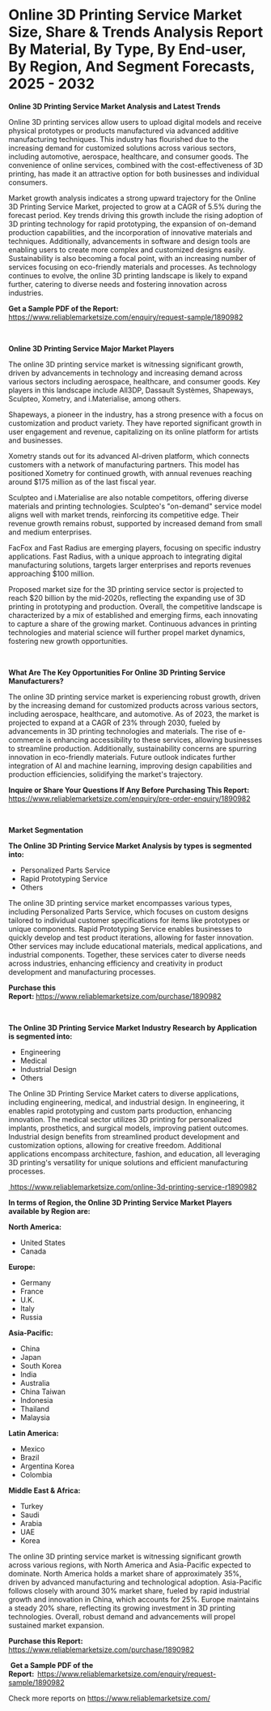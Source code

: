 <p><h1>Online 3D Printing Service Market Size, Share & Trends Analysis Report By Material, By Type, By End-user, By Region, And Segment Forecasts, 2025 - 2032</h1></p><p><strong>Online 3D Printing Service Market Analysis and Latest Trends</strong></p>
<p><p>Online 3D printing services allow users to upload digital models and receive physical prototypes or products manufactured via advanced additive manufacturing techniques. This industry has flourished due to the increasing demand for customized solutions across various sectors, including automotive, aerospace, healthcare, and consumer goods. The convenience of online services, combined with the cost-effectiveness of 3D printing, has made it an attractive option for both businesses and individual consumers.</p><p>Market growth analysis indicates a strong upward trajectory for the Online 3D Printing Service Market, projected to grow at a CAGR of 5.5% during the forecast period. Key trends driving this growth include the rising adoption of 3D printing technology for rapid prototyping, the expansion of on-demand production capabilities, and the incorporation of innovative materials and techniques. Additionally, advancements in software and design tools are enabling users to create more complex and customized designs easily. Sustainability is also becoming a focal point, with an increasing number of services focusing on eco-friendly materials and processes. As technology continues to evolve, the online 3D printing landscape is likely to expand further, catering to diverse needs and fostering innovation across industries.</p></p>
<p><strong>Get a Sample PDF of the Report:&nbsp;</strong> <a href="https://www.reliablemarketsize.com/enquiry/request-sample/1890982?utm_campaign=2778&utm_medium=2&utm_source=Github&utm_content=ia&utm_term=11032025&utm_id=online-3d-printing-service">https://www.reliablemarketsize.com/enquiry/request-sample/1890982</a></p>
<p>&nbsp;</p>
<p><strong>Online 3D Printing Service Major Market Players</strong></p>
<p><p>The online 3D printing service market is witnessing significant growth, driven by advancements in technology and increasing demand across various sectors including aerospace, healthcare, and consumer goods. Key players in this landscape include All3DP, Dassault Systèmes, Shapeways, Sculpteo, Xometry, and i.Materialise, among others.</p><p>Shapeways, a pioneer in the industry, has a strong presence with a focus on customization and product variety. They have reported significant growth in user engagement and revenue, capitalizing on its online platform for artists and businesses.</p><p>Xometry stands out for its advanced AI-driven platform, which connects customers with a network of manufacturing partners. This model has positioned Xometry for continued growth, with annual revenues reaching around $175 million as of the last fiscal year.</p><p>Sculpteo and i.Materialise are also notable competitors, offering diverse materials and printing technologies. Sculpteo's "on-demand" service model aligns well with market trends, reinforcing its competitive edge. Their revenue growth remains robust, supported by increased demand from small and medium enterprises.</p><p>FacFox and Fast Radius are emerging players, focusing on specific industry applications. Fast Radius, with a unique approach to integrating digital manufacturing solutions, targets larger enterprises and reports revenues approaching $100 million.</p><p>Proposed market size for the 3D printing service sector is projected to reach $20 billion by the mid-2020s, reflecting the expanding use of 3D printing in prototyping and production. Overall, the competitive landscape is characterized by a mix of established and emerging firms, each innovating to capture a share of the growing market. Continuous advances in printing technologies and material science will further propel market dynamics, fostering new growth opportunities.</p></p>
<p>&nbsp;</p>
<p><strong>What Are The Key Opportunities For Online 3D Printing Service Manufacturers?</strong></p>
<p><p>The online 3D printing service market is experiencing robust growth, driven by the increasing demand for customized products across various sectors, including aerospace, healthcare, and automotive. As of 2023, the market is projected to expand at a CAGR of 23% through 2030, fueled by advancements in 3D printing technologies and materials. The rise of e-commerce is enhancing accessibility to these services, allowing businesses to streamline production. Additionally, sustainability concerns are spurring innovation in eco-friendly materials. Future outlook indicates further integration of AI and machine learning, improving design capabilities and production efficiencies, solidifying the market's trajectory.</p></p>
<p><strong>Inquire or Share Your Questions If Any Before Purchasing This Report:</strong> <a href="https://www.reliablemarketsize.com/enquiry/pre-order-enquiry/1890982?utm_campaign=2778&utm_medium=2&utm_source=Github&utm_content=ia&utm_term=11032025&utm_id=online-3d-printing-service">https://www.reliablemarketsize.com/enquiry/pre-order-enquiry/1890982</a></p>
<p>&nbsp;</p>
<p><strong>Market Segmentation</strong></p>
<p><strong>The Online 3D Printing Service Market Analysis by types is segmented into:</strong></p>
<p><ul><li>Personalized Parts Service</li><li>Rapid Prototyping Service</li><li>Others</li></ul></p>
<p><p>The online 3D printing service market encompasses various types, including Personalized Parts Service, which focuses on custom designs tailored to individual customer specifications for items like prototypes or unique components. Rapid Prototyping Service enables businesses to quickly develop and test product iterations, allowing for faster innovation. Other services may include educational materials, medical applications, and industrial components. Together, these services cater to diverse needs across industries, enhancing efficiency and creativity in product development and manufacturing processes.</p></p>
<p><strong>Purchase this Report:&nbsp;</strong><a href="https://www.reliablemarketsize.com/purchase/1890982?utm_campaign=2778&utm_medium=2&utm_source=Github&utm_content=ia&utm_term=11032025&utm_id=online-3d-printing-service">https://www.reliablemarketsize.com/purchase/1890982</a></p>
<p>&nbsp;</p>
<p><strong>The Online 3D Printing Service Market Industry Research by Application is segmented into:</strong></p>
<p><ul><li>Engineering</li><li>Medical</li><li>Industrial Design</li><li>Others</li></ul></p>
<p><p>The Online 3D Printing Service Market caters to diverse applications, including engineering, medical, and industrial design. In engineering, it enables rapid prototyping and custom parts production, enhancing innovation. The medical sector utilizes 3D printing for personalized implants, prosthetics, and surgical models, improving patient outcomes. Industrial design benefits from streamlined product development and customization options, allowing for creative freedom. Additional applications encompass architecture, fashion, and education, all leveraging 3D printing's versatility for unique solutions and efficient manufacturing processes.</p></p>
<p><a href="https://www.reliablemarketsize.com/online-3d-printing-service-r1890982?utm_campaign=2778&utm_medium=2&utm_source=Github&utm_content=ia&utm_term=11032025&utm_id=online-3d-printing-service">&nbsp;https://www.reliablemarketsize.com/online-3d-printing-service-r1890982</a></p>
<p><strong>In terms of Region, the Online 3D Printing Service Market Players available by Region are:</strong></p>
<p>
    <p> <strong> North America: </strong>
        <ul>
            <li>United States</li>
            <li>Canada</li>
        </ul>
        </p> 
    <p> <strong> Europe: </strong>
        <ul>
            <li>Germany</li>
            <li>France</li>
            <li>U.K.</li>
            <li>Italy</li>
            <li>Russia</li>
        </ul>
        </p> 
    <p> <strong> Asia-Pacific: </strong>
        <ul>
            <li>China</li>
            <li>Japan</li>
            <li>South Korea</li>
            <li>India</li>
            <li>Australia</li>
            <li>China Taiwan</li>
            <li>Indonesia</li>
            <li>Thailand</li>
            <li>Malaysia</li>
        </ul>
        </p> 
    <p> <strong> Latin America: </strong>
        <ul>
            <li>Mexico</li>
            <li>Brazil</li>
            <li>Argentina Korea</li>
            <li>Colombia</li>
        </ul>
        </p> 
    <p> <strong> Middle East & Africa: </strong>
        <ul>
            <li>Turkey</li>
            <li>Saudi</li>
            <li>Arabia</li>
            <li>UAE</li>
            <li>Korea</li>
        </ul>
    </p>
    </p>
<p><p>The online 3D printing service market is witnessing significant growth across various regions, with North America and Asia-Pacific expected to dominate. North America holds a market share of approximately 35%, driven by advanced manufacturing and technological adoption. Asia-Pacific follows closely with around 30% market share, fueled by rapid industrial growth and innovation in China, which accounts for 25%. Europe maintains a steady 20% share, reflecting its growing investment in 3D printing technologies. Overall, robust demand and advancements will propel sustained market expansion.</p></p>
<p><strong>Purchase this Report: </strong><a href="https://www.reliablemarketsize.com/purchase/1890982?utm_campaign=2778&utm_medium=2&utm_source=Github&utm_content=ia&utm_term=11032025&utm_id=online-3d-printing-service">https://www.reliablemarketsize.com/purchase/1890982</a></p>
<p>&nbsp;<strong>Get a Sample PDF of the Report:&nbsp;&nbsp;</strong><a href="https://www.reliablemarketsize.com/enquiry/request-sample/1890982?utm_campaign=2778&utm_medium=2&utm_source=Github&utm_content=ia&utm_term=11032025&utm_id=online-3d-printing-service">https://www.reliablemarketsize.com/enquiry/request-sample/1890982</a></p>
<p><strong></strong></p>
<p>Check more reports on <a href="https://www.reliablemarketsize.com/?utm_campaign=2778&utm_medium=2&utm_source=Github&utm_content=ia&utm_term=11032025&utm_id=online-3d-printing-service">https://www.reliablemarketsize.com/</a></p>